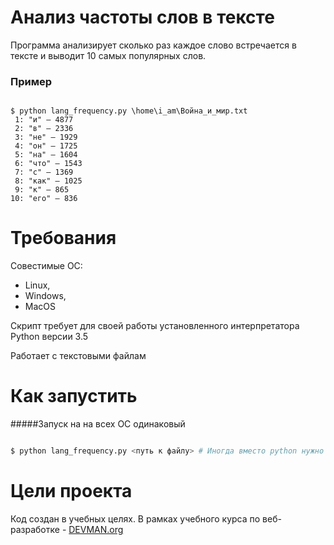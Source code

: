 # Анализ частоты слов в тексте

Программа анализирует сколько раз каждое слово встречается в тексте и выводит 10 самых популярных слов.

### Пример

```#!bash

$ python lang_frequency.py \home\i_am\Война_и_мир.txt
 1: "и" — 4877
 2: "в" — 2336
 3: "не" — 1929
 4: "он" — 1725
 5: "на" — 1604
 6: "что" — 1543
 7: "с" — 1369
 8: "как" — 1025
 9: "к" — 865
10: "его" — 836

```

# Требования

Совестимые OC:
* Linux,
* Windows,
* MacOS

Скрипт требует для своей работы установленного интерпретатора Python версии 3.5

Работает с текстовыми файлам

# Как запустить

#####Запуск на на всех ОС одинаковый 

```bash

$ python lang_frequency.py <путь к файлу> # Иногда вместо python нужно писать python3

```

# Цели проекта

Код создан в учебных целях. В рамках учебного курса по веб-разработке - [DEVMAN.org](https://devman.org)
